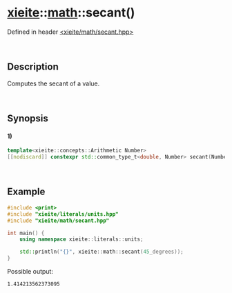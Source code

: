 # [xieite](../../xieite.md)\:\:[math](../../math.md)\:\:secant\(\)
Defined in header [<xieite/math/secant.hpp>](../../../include/xieite/math/secant.hpp)

&nbsp;

## Description
Computes the secant of a value.

&nbsp;

## Synopsis
#### 1)
```cpp
template<xieite::concepts::Arithmetic Number>
[[nodiscard]] constexpr std::common_type_t<double, Number> secant(Number value) noexcept;
```

&nbsp;

## Example
```cpp
#include <print>
#include "xieite/literals/units.hpp"
#include "xieite/math/secant.hpp"

int main() {
    using namespace xieite::literals::units;

    std::println("{}", xieite::math::secant(45_degrees));
}
```
Possible output:
```
1.414213562373095
```
